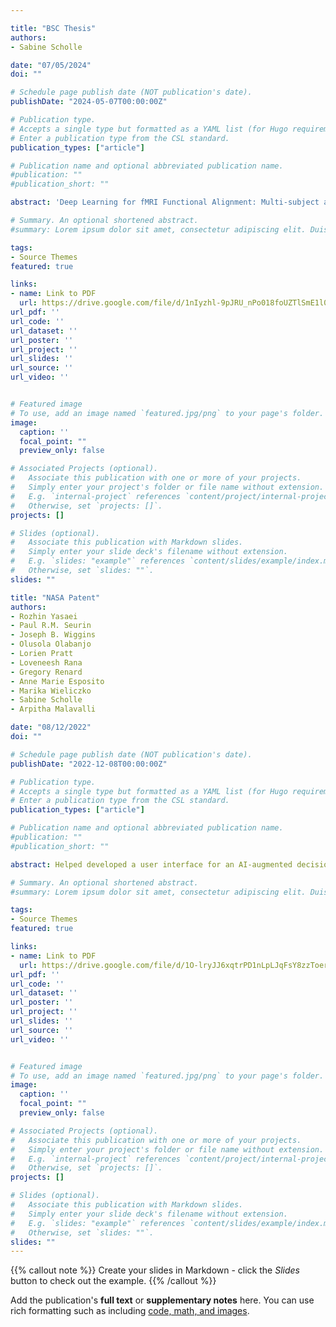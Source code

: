 ```yaml
---

title: "BSC Thesis"
authors:
- Sabine Scholle

date: "07/05/2024"
doi: ""

# Schedule page publish date (NOT publication's date).
publishDate: "2024-05-07T00:00:00Z"

# Publication type.
# Accepts a single type but formatted as a YAML list (for Hugo requirements).
# Enter a publication type from the CSL standard.
publication_types: ["article"]

# Publication name and optional abbreviated publication name.
#publication: ""
#publication_short: ""

abstract: 'Deep Learning for fMRI Functional Alignment: Multi-subject autoencoder network for learning a shared latent space for neural activity'

# Summary. An optional shortened abstract.
#summary: Lorem ipsum dolor sit amet, consectetur adipiscing elit. Duis posuere tellus ac #convallis placerat. Proin tincidunt magna sed ex sollicitudin condimentum.

tags:
- Source Themes
featured: true

links:
- name: Link to PDF
  url: https://drive.google.com/file/d/1nIyzhl-9pJRU_nPo018foUZTlSmE1l0t/view?usp=sharing
url_pdf: ''
url_code: ''
url_dataset: ''
url_poster: ''
url_project: ''
url_slides: ''
url_source: ''
url_video: ''


# Featured image
# To use, add an image named `featured.jpg/png` to your page's folder. 
image:
  caption: ''
  focal_point: ""
  preview_only: false

# Associated Projects (optional).
#   Associate this publication with one or more of your projects.
#   Simply enter your project's folder or file name without extension.
#   E.g. `internal-project` references `content/project/internal-project/index.md`.
#   Otherwise, set `projects: []`.
projects: []

# Slides (optional).
#   Associate this publication with Markdown slides.
#   Simply enter your slide deck's filename without extension.
#   E.g. `slides: "example"` references `content/slides/example/index.md`.
#   Otherwise, set `slides: ""`.
slides: ""

title: "NASA Patent"
authors:
- Rozhin Yasaei
- Paul R.M. Seurin
- Joseph B. Wiggins
- Olusola Olabanjo
- Lorien Pratt
- Loveneesh Rana
- Gregory Renard
- Anne Marie Esposito
- Marika Wieliczko
- Sabine Scholle
- Arpitha Malavalli

date: "08/12/2022"
doi: ""

# Schedule page publish date (NOT publication's date).
publishDate: "2022-12-08T00:00:00Z"

# Publication type.
# Accepts a single type but formatted as a YAML list (for Hugo requirements).
# Enter a publication type from the CSL standard.
publication_types: ["article"]

# Publication name and optional abbreviated publication name.
#publication: ""
#publication_short: ""

abstract: Helped developed a user interface for an AI-augmented decision-making tool called the ”H2 Golden Retriever” for evidence-based hydrogen research grantsmanship

# Summary. An optional shortened abstract.
#summary: Lorem ipsum dolor sit amet, consectetur adipiscing elit. Duis posuere tellus ac #convallis placerat. Proin tincidunt magna sed ex sollicitudin condimentum.

tags:
- Source Themes
featured: true

links:
- name: Link to PDF
  url: https://drive.google.com/file/d/1O-lryJJ6xqtrPD1nLpLJqFsY8zzToerc/view
url_pdf: ''
url_code: ''
url_dataset: ''
url_poster: ''
url_project: ''
url_slides: ''
url_source: ''
url_video: ''


# Featured image
# To use, add an image named `featured.jpg/png` to your page's folder. 
image:
  caption: ''
  focal_point: ""
  preview_only: false

# Associated Projects (optional).
#   Associate this publication with one or more of your projects.
#   Simply enter your project's folder or file name without extension.
#   E.g. `internal-project` references `content/project/internal-project/index.md`.
#   Otherwise, set `projects: []`.
projects: []

# Slides (optional).
#   Associate this publication with Markdown slides.
#   Simply enter your slide deck's filename without extension.
#   E.g. `slides: "example"` references `content/slides/example/index.md`.
#   Otherwise, set `slides: ""`.
slides: ""
---
```


{{% callout note %}}
Create your slides in Markdown - click the *Slides* button to check out the example.
{{% /callout %}}

Add the publication's **full text** or **supplementary notes** here. You can use rich formatting such as including [code, math, and images](https://docs.hugoblox.com/content/writing-markdown-latex/).
